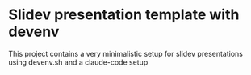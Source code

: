 # Slidev presentation template with devenv

This project contains a very minimalistic setup for slidev presentations using devenv.sh and a claude-code setup
